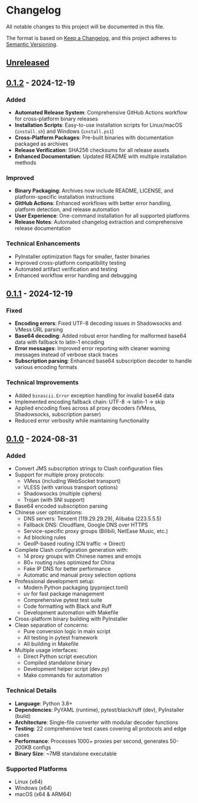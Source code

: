 # Changelog

All notable changes to this project will be documented in this file.

The format is based on [Keep a Changelog](https://keepachangelog.com/en/1.0.0/),
and this project adheres to [Semantic Versioning](https://semver.org/spec/v2.0.0.html).

## [Unreleased]

## [0.1.2] - 2024-12-19

### Added
- **Automated Release System**: Comprehensive GitHub Actions workflow for cross-platform binary releases
- **Installation Scripts**: Easy-to-use installation scripts for Linux/macOS (`install.sh`) and Windows (`install.ps1`)
- **Cross-Platform Packages**: Pre-built binaries with documentation packaged as archives
- **Release Verification**: SHA256 checksums for all release assets
- **Enhanced Documentation**: Updated README with multiple installation methods

### Improved
- **Binary Packaging**: Archives now include README, LICENSE, and platform-specific installation instructions
- **GitHub Actions**: Enhanced workflows with better error handling, platform detection, and release automation
- **User Experience**: One-command installation for all supported platforms
- **Release Notes**: Automated changelog extraction and comprehensive release documentation

### Technical Enhancements
- PyInstaller optimization flags for smaller, faster binaries
- Improved cross-platform compatibility testing
- Automated artifact verification and testing
- Enhanced workflow error handling and debugging

## [0.1.1] - 2024-12-19

### Fixed
- **Encoding errors**: Fixed UTF-8 decoding issues in Shadowsocks and VMess URL parsing
- **Base64 decoding**: Added robust error handling for malformed base64 data with fallback to latin-1 encoding
- **Error messages**: Improved error reporting with cleaner warning messages instead of verbose stack traces
- **Subscription parsing**: Enhanced base64 subscription decoder to handle various encoding formats

### Technical Improvements
- Added `binascii.Error` exception handling for invalid base64 data
- Implemented encoding fallback chain: UTF-8 → latin-1 → skip
- Applied encoding fixes across all proxy decoders (VMess, Shadowsocks, subscription parser)
- Reduced error verbosity while maintaining functionality

## [0.1.0] - 2024-08-31

### Added
- Convert JMS subscription strings to Clash configuration files
- Support for multiple proxy protocols:
  - VMess (including WebSocket transport)
  - VLESS (with various transport options)
  - Shadowsocks (multiple ciphers)
  - Trojan (with SNI support)
- Base64 encoded subscription parsing
- Chinese user optimizations:
  - DNS servers: Tencent (119.29.29.29), Alibaba (223.5.5.5)
  - Fallback DNS: Cloudflare, Google DNS over HTTPS
  - Service-specific proxy groups (Bilibili, NetEase Music, etc.)
  - Ad blocking rules
  - GeoIP-based routing (CN traffic → Direct)
- Complete Clash configuration generation with:
  - 14 proxy groups with Chinese names and emojis
  - 80+ routing rules optimized for China
  - Fake IP DNS for better performance
  - Automatic and manual proxy selection options
- Professional development setup:
  - Modern Python packaging (pyproject.toml)
  - uv for fast package management
  - Comprehensive pytest test suite
  - Code formatting with Black and Ruff
  - Development automation with Makefile
- Cross-platform binary building with PyInstaller
- Clean separation of concerns:
  - Pure conversion logic in main script
  - All testing in pytest framework
  - All building in Makefile
- Multiple usage interfaces:
  - Direct Python script execution
  - Compiled standalone binary
  - Development helper script (dev.py)
  - Make commands for automation

### Technical Details
- **Language**: Python 3.8+
- **Dependencies**: PyYAML (runtime), pytest/black/ruff (dev), PyInstaller (build)
- **Architecture**: Single-file converter with modular decoder functions
- **Testing**: 22 comprehensive test cases covering all protocols and edge cases
- **Performance**: Processes 1000+ proxies per second, generates 50-200KB configs
- **Binary Size**: ~7MB standalone executable

### Supported Platforms
- Linux (x64)
- Windows (x64) 
- macOS (x64 & ARM64)

[Unreleased]: https://github.com/skywardpixel/jms2clash/compare/v0.1.2...HEAD
[0.1.2]: https://github.com/skywardpixel/jms2clash/compare/v0.1.1...v0.1.2
[0.1.1]: https://github.com/skywardpixel/jms2clash/compare/v0.1.0...v0.1.1
[0.1.0]: https://github.com/skywardpixel/jms2clash/releases/tag/v0.1.0